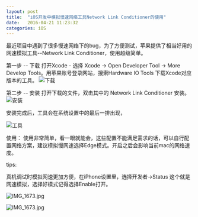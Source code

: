 ```yaml
---
layout: post
title:  "iOS开发中模拟慢速网络工具Network Link Conditioner的使用"
date:   2016-04-21 11:23:32
categories: iOS 
---
```

最近项目中遇到了很多慢速网络下的bug，为了方便测试，苹果提供了相当好用的网速模拟工具--Network Link Conditioner，使用超级简单。

第一步 -- 下载
  打开Xcode - 选择 Xcode -> Open Developer Tool -> More Develop Tools。用苹果账号登录网站，搜索Hardware IO Tools 下载Xcode对应版本的工具。
![下载](http://h.hiphotos.baidu.com/baike/c0%3Dbaike116%2C5%2C5%2C116%2C38/sign=ea76f49e910a304e462fa8a8b0a1cce3/d53f8794a4c27d1ec572bb5e1dd5ad6edcc438d7.jpg)



第二步 -- 安装 
打开下载的文件，双击其中的 Network Link Conditioner 安装。
![安装](http://upload-images.jianshu.io/upload_images/734694-2985b5ec06b95ddc.png)

安装完成后，工具会在系统设置中的最后一排出现，

![工具](http://upload-images.jianshu.io/upload_images/734694-6256675f10608b70.png)

使用：
使用非常简单，看一眼就能会，这些配置不能满足需求的话，可以自行配置网络方案，建议模拟慢网速选择Edge模式。开启之后会影响当前mac的网络速度。

tips: 

真机调试时模拟网速更加方便，在iPhone设置里，选择开发者->Status 这个就是网速模拟，选择好模式记得选择Enable打开。

![IMG_1673.jpg](http://upload-images.jianshu.io/upload_images/734694-00063cd47aa79e0c.jpg)

![IMG_1673.jpg](http://upload-images.jianshu.io/upload_images/734694-f91970ebb3cb4b7f.jpg)
